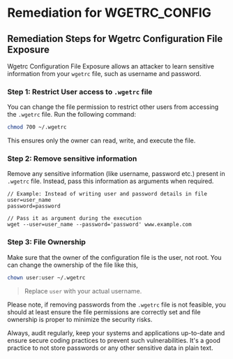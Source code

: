 # Remediation for WGETRC_CONFIG

## Remediation Steps for Wgetrc Configuration File Exposure

Wgetrc Configuration File Exposure allows an attacker to learn sensitive information from your `wgetrc` file, such as username and password.

### Step 1: Restrict User access to `.wgetrc` file

You can change the file permission to restrict other users from accessing the `.wgetrc` file. Run the following command:

```bash
chmod 700 ~/.wgetrc
```

This ensures only the owner can read, write, and execute the file.

### Step 2: Remove sensitive information

Remove any sensitive information (like username, password etc.) present in `.wgetrc` file. Instead, pass this information as arguments when required.

```text
// Example: Instead of writing user and password details in file
user=user_name
password=password

// Pass it as argument during the execution
wget --user=user_name --password='password' www.example.com
```

### Step 3: File Ownership

Make sure that the owner of the configuration file is the user, not root. You can change the ownership of the file like this,

```bash
chown user:user ~/.wgetrc
```

> Replace `user` with your actual username.

Please note, if removing passwords from the `.wgetrc` file is not feasible, you should at least ensure the file permissions are correctly set and file ownership is proper to minimize the security risks.

Always, audit regularly, keep your systems and applications up-to-date and ensure secure coding practices to prevent such vulnerabilities. It's a good practice to not store passwords or any other sensitive data in plain text.